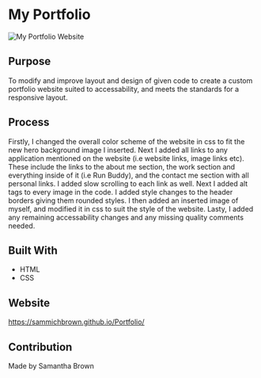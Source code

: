 # My Portfolio

![My Portfolio Website](/My-website.png)


## Purpose
To modify and improve layout and design of given code to create a custom portfolio website suited to accessability, and meets the standards for a responsive layout.

## Process

Firstly, I changed the overall color scheme of the website in css to fit the new hero background image I inserted.
Next I added all links to any application mentioned on the website (i.e website links, image links etc). These include the links to the about me section, the work section and everything inside of it (i.e Run Buddy), and the contact me section with all personal links.
I added slow scrolling to each link as well.
Next I added alt tags to every image in the code. 
I added style changes to the header borders giving them rounded styles.
I then added an inserted image of myself, and modified it in css to suit the style of the website.
Lasty, I added any remaining accessability changes and any missing quality comments needed.



## Built With
* HTML
* CSS

## Website
https://sammichbrown.github.io/Portfolio/

## Contribution
Made by Samantha Brown

